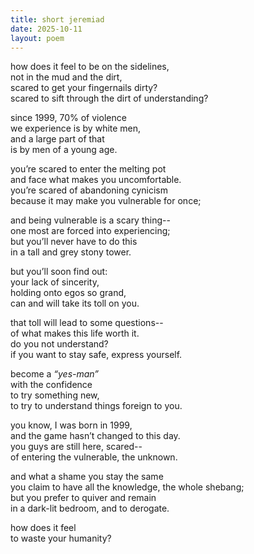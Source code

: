 ```yaml
---
title: short jeremiad
date: 2025-10-11
layout: poem
---
```

how does it feel to be on the sidelines,  
not in the mud and the dirt,  
scared to get your fingernails dirty?  
scared to sift through the dirt of understanding?  

since 1999, 70% of violence  
we experience is by white men,  
and a large part of that  
is by men of a young age.  

you’re scared to enter the melting pot  
and face what makes you uncomfortable.  
you’re scared of abandoning cynicism  
because it may make you vulnerable for once;  

and being vulnerable is a scary thing--  
one most are forced into experiencing;  
but you’ll never have to do this  
in a tall and grey stony tower.  

but you’ll soon find out:   
your lack of sincerity,  
holding onto egos so grand,  
can and will take its toll on you.  

that toll will lead to some questions--  
of what makes this life worth it.  
do you not understand?   
if you want to stay safe, express yourself.  

become a *“yes-man”*  
with the confidence  
to try something new,  
to try to understand things foreign to you.  

you know, I was born in 1999,  
and the game hasn’t changed to this day.  
you guys are still here, scared--  
of entering the vulnerable, the unknown.  

and what a shame you stay the same  
you claim to have all the knowledge, the whole shebang;  
but you prefer to quiver and remain  
in a dark-lit bedroom, and to derogate.  

how does it feel  
to waste your humanity?  
